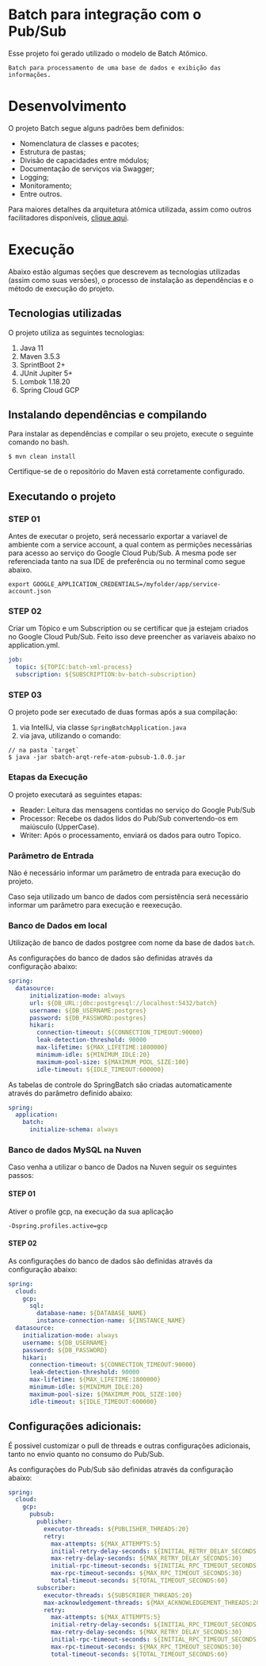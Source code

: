 # Batch para integração com o Pub/Sub

Esse projeto foi gerado utilizado o modelo de Batch Atômico.

`Batch para processamento de uma base de dados e exibição das informações.`

# Desenvolvimento

O projeto Batch segue alguns padrões bem definidos:

- Nomenclatura de classes e pacotes;
- Estrutura de pastas;
- Divisão de capacidades entre módulos;
- Documentação de serviços via Swagger;
- Logging;
- Monitoramento;
- Entre outros.
  
Para maiores detalhes da arquitetura atômica utilizada, assim como outros facilitadores disponíveis, [clique aqui](#documentação).

# Execução

Abaixo estão algumas seções que descrevem as tecnologias utilizadas (assim como suas versões), o processo de instalação as dependências e o método de execução do projeto.

## Tecnologias utilizadas

O projeto utiliza as seguintes tecnologias:

1) Java 11
2) Maven 3.5.3
3) SprintBoot 2+
4) JUnit Jupiter 5+
5) Lombok 1.18.20
6) Spring Cloud GCP

## Instalando dependências e compilando

Para instalar as dependências e compilar o seu projeto, execute o seguinte comando no bash.

```
$ mvn clean install
``` 

Certifique-se de o repositório do Maven está corretamente configurado.

## Executando o projeto

### STEP 01

Antes de executar o projeto, será necessario exportar a variavel de ambiente com a service account, a qual contem as 
permições necessárias para acesso ao serviço do Google Cloud Pub/Sub. 
A mesma pode ser referenciada tanto na sua IDE de preferência ou no terminal como segue abaixo.

```
export GOOGLE_APPLICATION_CREDENTIALS=/myfolder/app/service-account.json
```

### STEP 02
Criar um Tópico e um Subscription ou se certificar que ja estejam criados no Google Cloud Pub/Sub.
Feito isso deve preencher as variaveis abaixo no application.yml.

```yaml
job:
  topic: ${TOPIC:batch-xml-process}
  subscription: ${SUBSCRIPTION:bv-batch-subscription}
```

### STEP 03

O projeto pode ser executado de duas formas após a sua compilação:
1) via IntelliJ, via classe `SpringBatchApplication.java`
2) via java, utilizando o comando:

```
// na pasta `target`
$ java -jar sbatch-arqt-refe-atom-pubsub-1.0.0.jar
```

### Etapas da Execução

O projeto executará as seguintes etapas:

- Reader: Leitura das mensagens contidas no serviço do Google Pub/Sub
- Processor: Recebe os dados lidos do Pub/Sub convertendo-os em maiúsculo (UpperCase).
- Writer: Após o processamento, enviará os dados para outro Topico. 

### Parâmetro de Entrada

Não é necessário informar um parâmetro de entrada para execução do projeto.

Caso seja utilizado um banco de dados com persistência será necessário informar um parâmetro para execução e reexecução. 

### Banco de Dados em local

Utilização de banco de dados postgree com nome da base de dados `batch`.

As configurações do banco de dados são definidas através da configuração abaixo:

```yaml
spring:
  datasource:
      initialization-mode: always
      url: ${DB_URL:jdbc:postgresql://localhost:5432/batch}
      username: ${DB_USERNAME:postgres}
      password: ${DB_PASSWORD:postgres}
      hikari:
        connection-timeout: ${CONNECTION_TIMEOUT:90000}
        leak-detection-threshold: 90000
        max-lifetime: ${MAX_LIFETIME:1800000}
        minimum-idle: ${MINIMUM_IDLE:20}
        maximum-pool-size: ${MAXIMUM_POOL_SIZE:100}
        idle-timeout: ${IDLE_TIMEOUT:600000}
```

As tabelas de controle do SpringBatch são criadas automaticamente através do parâmetro definido abaixo:

```yaml
spring:
  application:
    batch:
      initialize-schema: always
```

### Banco de dados MySQL na Nuven

Caso venha a utilizar o banco de Dados na Nuven seguir os seguintes passos: 

#### STEP 01

Ativer o profile gcp, na execução da sua aplicação

```
-Dspring.profiles.active=gcp
```

#### STEP 02

As configurações do banco de dados são definidas através da configuração abaixo:

```yaml
spring:
  cloud:
    gcp:
      sql:
        database-name: ${DATABASE_NAME}
        instance-connection-name: ${INSTANCE_NAME}
  datasource:
    initialization-mode: always
    username: ${DB_USERNAME}
    password: ${DB_PASSWORD}
    hikari:
      connection-timeout: ${CONNECTION_TIMEOUT:90000}
      leak-detection-threshold: 90000
      max-lifetime: ${MAX_LIFETIME:1800000}
      minimum-idle: ${MINIMUM_IDLE:20}
      maximum-pool-size: ${MAXIMUM_POOL_SIZE:100}
      idle-timeout: ${IDLE_TIMEOUT:600000}  
```

## Configurações adicionais:

É possivel customizar o pull de threads e outras configurações adicionais, tanto no envio quanto no consumo do Pub/Sub.

As configurações do Pub/Sub são definidas através da configuração abaixo:

```yaml
spring:  
  cloud:
    gcp:
      pubsub:
        publisher:
          executor-threads: ${PUBLISHER_THREADS:20}
          retry:
            max-attempts: ${MAX_ATTEMPTS:5}
            initial-retry-delay-seconds: ${INITIAL_RETRY_DELAY_SECONDS:10}
            max-retry-delay-seconds: ${MAX_RETRY_DELAY_SECONDS:30}
            initial-rpc-timeout-seconds: ${INITIAL_RPC_TIMEOUT_SECONDS:10}
            max-rpc-timeout-seconds: ${MAX_RPC_TIMEOUT_SECONDS:30}
            total-timeout-seconds: ${TOTAL_TIMEOUT_SECONDS:60}
        subscriber:
          executor-threads: ${SUBSCRIBER_THREADS:20}
          max-acknowledgement-threads: ${MAX_ACKNOWLEDGEMENT_THREADS:20}
          retry:
            max-attempts: ${MAX_ATTEMPTS:5}
            initial-retry-delay-seconds: ${INITIAL_RPC_TIMEOUT_SECONDS:10}
            max-retry-delay-seconds: ${MAX_RETRY_DELAY_SECONDS:30}
            initial-rpc-timeout-seconds: ${INITIAL_RPC_TIMEOUT_SECONDS:10}
            max-rpc-timeout-seconds: ${MAX_RPC_TIMEOUT_SECONDS:30}
            total-timeout-seconds: ${TOTAL_TIMEOUT_SECONDS:60}
```